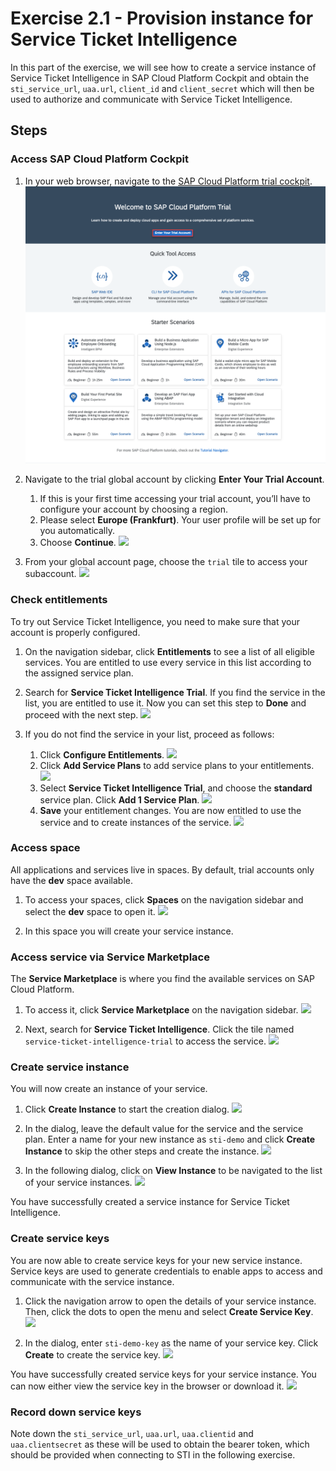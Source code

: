 # Exercise 2.1 - Provision instance for Service Ticket Intelligence

In this part of the exercise, we will see how to create a service instance of Service Ticket Intelligence in SAP Cloud Platform Cockpit and obtain the `sti_service_url`, `uaa.url`, `client_id` and `client_secret` which will then be used to authorize and communicate with Service Ticket Intelligence. 

## Steps

### Access SAP Cloud Platform Cockpit

1. In your web browser, navigate to the [SAP Cloud Platform trial cockpit](https://cockpit.hanatrial.ondemand.com/).
   ![](../images/1.1.png)

1. Navigate to the trial global account by clicking **Enter Your Trial Account**.
   1. If this is your first time accessing your trial account, you’ll have to configure your account by choosing a region.
   1. Please select **Europe (Frankfurt)**. Your user profile will be set up for you automatically.
   1. Choose **Continue**.
      ![](../images-sti/1.2.png)

1. From your global account page, choose the `trial` tile to access your subaccount.
   ![](../images-sti/1.3.png)

### Check entitlements
To try out Service Ticket Intelligence, you need to make sure that your account is properly configured.

1. On the navigation sidebar, click **Entitlements** to see a list of all eligible services. You are entitled to use every service in this list according to the assigned service plan.

1. Search for **Service Ticket Intelligence Trial**. If you find the service in the list, you are entitled to use it. Now you can set this step to **Done** and proceed with the next step.
   ![](../images-sti/1.4.png) 

1. If you do not find the service in your list, proceed as follows:
   1. Click **Configure Entitlements**.
      ![](../images-sti/1.5.png)
   1. Click **Add Service Plans** to add service plans to your entitlements.
      ![](../images-sti/1.6.png)
   1. Select **Service Ticket Intelligence Trial**, and choose the **standard** service plan. Click **Add 1 Service Plan**.
      ![](../images-sti/1.7.png)
   1. **Save** your entitlement changes. You are now entitled to use the service and to create instances of the service.
      ![](../images-sti/1.8.png)

### Access space
All applications and services live in spaces. By default, trial accounts only have the **dev** space available.

1. To access your spaces, click **Spaces** on the navigation sidebar and select the **dev** space to open it.
   ![](../images-sti/1.9.png)

1. In this space you will create your service instance.

### Access service via Service Marketplace
The **Service Marketplace** is where you find the available services on SAP Cloud Platform.

1. To access it, click **Service Marketplace** on the navigation sidebar.
   ![](../images-sti/1.10.png)

1. Next, search for **Service Ticket Intelligence**. Click the tile named `service-ticket-intelligence-trial` to access the service.
   ![](../images-sti/1.11.png)

### Create service instance
You will now create an instance of your service.

1. Click **Create Instance** to start the creation dialog.
   ![](../images-sti/1.12.png)

1. In the dialog, leave the default value for the service and the service plan. Enter a name for your new instance as `sti-demo` and click **Create Instance** to skip the other steps and create the instance.
   ![](../images-sti/1.13.png)

1. In the following dialog, click on **View Instance** to be navigated to the list of your service instances.
   ![](../images-sti/1.14.png)

You have successfully created a service instance for Service Ticket Intelligence.

### Create service keys
You are now able to create service keys for your new service instance. Service keys are used to generate credentials to enable apps to access and communicate with the service instance.

1. Click the navigation arrow to open the details of your service instance. Then, click the dots to open the menu and select **Create Service Key**.
   ![](../images-sti/1.15.png)

1. In the dialog, enter `sti-demo-key` as the name of your service key. Click **Create** to create the service key.
   ![](../images-sti/1.16.png)
   
You have successfully created service keys for your service instance. You can now either view the service key in the browser or download it.
![](../images-sti/1.17.png)

### Record down service keys
Note down the `sti_service_url`, `uaa.url`, `uaa.clientid` and `uaa.clientsecret` as these will be used to obtain the bearer token, which should be provided when connecting to STI in the following exercise.
